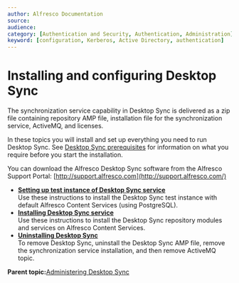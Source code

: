 ```yaml
---
author: Alfresco Documentation
source: 
audience: 
category: [Authentication and Security, Authentication, Administration]
keyword: [configuration, Kerberos, Active Directory, authentication]
---
```


# Installing and configuring Desktop Sync

The synchronization service capability in Desktop Sync is delivered as a zip file containing repository AMP file, installation file for the synchronization service, ActiveMQ, and licenses.

In these topics you will install and set up everything you need to run Desktop Sync. See [Desktop Sync prerequisites](desktop-sync-prerequisites.md) for information on what you require before you start the installation.

You can download the Alfresco Desktop Sync software from the Alfresco Support Portal: [http://support.alfresco.com](http://support.alfresco.com/)

-   **[Setting up test instance of Desktop Sync service](../tasks/desktop-sync-install-test.md)**  
Use these instructions to install the Desktop Sync test instance with default Alfresco Content Services \(using PostgreSQL\).
-   **[Installing Desktop Sync service](../tasks/desktop-sync-install.md)**  
Use these instructions to install the Desktop Sync repository modules and services on Alfresco Content Services.
-   **[Uninstalling Desktop Sync](../tasks/desktop-sync-uninstall.md)**  
To remove Desktop Sync, uninstall the Desktop Sync AMP file, remove the synchronization service installation, and then remove ActiveMQ topic.

**Parent topic:**[Administering Desktop Sync](../concepts/desktop-sync.md)

